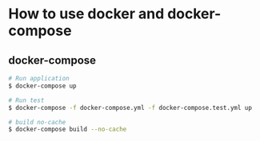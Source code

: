 # How to use docker and docker-compose

## docker-compose

```sh
# Run application
$ docker-compose up

# Run test
$ docker-compose -f docker-compose.yml -f docker-compose.test.yml up

# build no-cache
$ docker-compose build --no-cache
```
